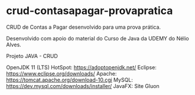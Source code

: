 # crud-contasapagar-provapratica
CRUD de Contas a Pagar desenvolvido para uma prova prática.

Desenvolvido com apoio do material do Curso de Java da UDEMY do Nélio Alves.

Projeto JAVA - CRUD

OpenJDK 11 (LTS) HotSpot: https://adoptopenjdk.net/
Eclipse: https://www.eclipse.org/downloads/
Apache: https://tomcat.apache.org/download-10.cgi
MySQL: https://dev.mysql.com/downloads/installer/
JavaFX: Site Gluon

